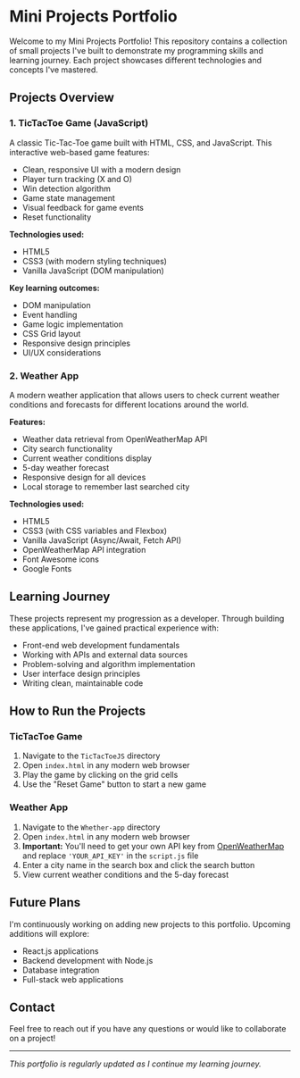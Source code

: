 # Mini Projects Portfolio

Welcome to my Mini Projects Portfolio! This repository contains a collection of small projects I've built to demonstrate my programming skills and learning journey. Each project showcases different technologies and concepts I've mastered.

## Projects Overview

### 1. TicTacToe Game (JavaScript)

A classic Tic-Tac-Toe game built with HTML, CSS, and JavaScript. This interactive web-based game features:

- Clean, responsive UI with a modern design
- Player turn tracking (X and O)
- Win detection algorithm
- Game state management
- Visual feedback for game events
- Reset functionality

**Technologies used:**
- HTML5
- CSS3 (with modern styling techniques)
- Vanilla JavaScript (DOM manipulation)

**Key learning outcomes:**
- DOM manipulation
- Event handling
- Game logic implementation
- CSS Grid layout
- Responsive design principles
- UI/UX considerations

### 2. Weather App

A modern weather application that allows users to check current weather conditions and forecasts for different locations around the world.

**Features:**
- Weather data retrieval from OpenWeatherMap API
- City search functionality
- Current weather conditions display
- 5-day weather forecast
- Responsive design for all devices
- Local storage to remember last searched city

**Technologies used:**
- HTML5
- CSS3 (with CSS variables and Flexbox)
- Vanilla JavaScript (Async/Await, Fetch API)
- OpenWeatherMap API integration
- Font Awesome icons
- Google Fonts

## Learning Journey

These projects represent my progression as a developer. Through building these applications, I've gained practical experience with:

- Front-end web development fundamentals
- Working with APIs and external data sources
- Problem-solving and algorithm implementation
- User interface design principles
- Writing clean, maintainable code

## How to Run the Projects

### TicTacToe Game
1. Navigate to the `TicTacToeJS` directory
2. Open `index.html` in any modern web browser
3. Play the game by clicking on the grid cells
4. Use the "Reset Game" button to start a new game

### Weather App
1. Navigate to the `Whether-app` directory
2. Open `index.html` in any modern web browser
3. **Important:** You'll need to get your own API key from [OpenWeatherMap](https://openweathermap.org/api) and replace `'YOUR_API_KEY'` in the `script.js` file
4. Enter a city name in the search box and click the search button
5. View current weather conditions and the 5-day forecast

## Future Plans

I'm continuously working on adding new projects to this portfolio. Upcoming additions will explore:

- React.js applications
- Backend development with Node.js
- Database integration
- Full-stack web applications

## Contact

Feel free to reach out if you have any questions or would like to collaborate on a project!

---

*This portfolio is regularly updated as I continue my learning journey.*